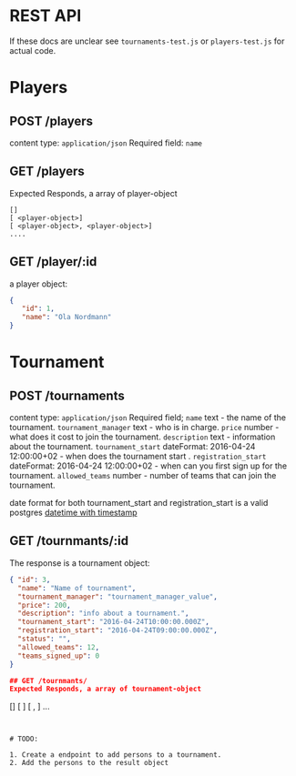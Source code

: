 # REST API

If these docs are unclear see `tournaments-test.js` or `players-test.js` for
actual code.

# Players

## POST /players
content type: `application/json`
Required field: `name`


## GET /players
Expected Responds, a array of player-object
```
[]
[ <player-object>]
[ <player-object>, <player-object>]
....
```

## GET /player/:id
a player object:
```json
{
   "id": 1,
   "name": "Ola Nordmann"
}
```

# Tournament


## POST /tournaments
content type: `application/json`
Required field;
`name` text - the name of the tournament.
`tournament_manager` text - who is in charge.
`price` number - what does it cost to join the tournament.
`description` text - information about the tournament.
`tournament_start` dateFormat: 2016-04-24 12:00:00+02 - when does the tournament start .
`registration_start` dateFormat: 2016-04-24 12:00:00+02 - when can you first sign up for the tournament.
`allowed_teams` number - number of teams that can join the tournament.

date format for both tournament_start and registration_start is a valid postgres [datetime with timestamp](http://www.postgresql.org/docs/9.1/static/datatype-datetime.html)


## GET /tournmants/:id

The response is a tournament object:
```json
{ "id": 3,
  "name": "Name of tournament",
  "tournament_manager": "tournament_manager_value",
  "price": 200,
  "description": "info about a tournament.",
  "tournament_start": "2016-04-24T10:00:00.000Z",
  "registration_start": "2016-04-24T09:00:00.000Z",
  "status": "",
  "allowed_teams": 12,
  "teams_signed_up": 0
}

## GET /tournmants/
Expected Responds, a array of tournament-object
```
[]
[ <tournament-object> ]
[ <tournament-object>, <tournament-object>]
...
```


# TODO:

1. Create a endpoint to add persons to a tournament.
2. Add the persons to the result object
